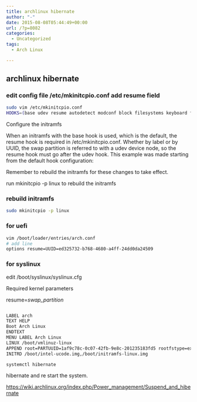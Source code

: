 ```yaml
---
title: archlinux hibernate
author: "-"
date: 2015-08-08T05:44:49+00:00
url: /?p=8082
categories:
  - Uncategorized
tags:
  - Arch Linux

---
```

## archlinux hibernate
### edit config file  /etc/mkinitcpio.conf add resume field
```bash
sudo vim /etc/mkinitcpio.conf
HOOKS=(base udev resume autodetect modconf block filesystems keyboard fsck)
```
Configure the initramfs

When an initramfs with the base hook is used, which is the default, the resume hook is required in /etc/mkinitcpio.conf. Whether by label or by UUID, the swap partition is referred to with a udev device node, so the resume hook must go after the udev hook. This example was made starting from the default hook configuration:

Remember to rebuild the initramfs for these changes to take effect.
  
run mkinitcpio -p linux to rebuild the initramfs

### rebuild initramfs
```bash
sudo mkinitcpio -p linux
```

### for uefi
```bash
vim /boot/loader/entries/arch.conf
# add line
options resume=UUID=ed325732-b768-4680-a4ff-24dd0da24509
```

### for syslinux
edit /boot/syslinux/syslinux.cfg

Required kernel parameters
  
resume=_swap_partition_

```bash

LABEL arch
TEXT HELP
Boot Arch Linux
ENDTEXT
MENU LABEL Arch Linux
LINUX /boot/vmlinuz-linux
APPEND root=PARTUUID=1af9c78c-0c07-42fb-9e8c-201235183fd5 rootfstype=ext4 rw rootflags=rw,noatime,discard,data=ordered cgroup_disable=memory resume=/dev/sda1
INITRD /boot/intel-ucode.img,/boot/initramfs-linux.img

systemctl hibernate
```

hibernate and re start the system.

https://wiki.archlinux.org/index.php/Power_management/Suspend_and_hibernate